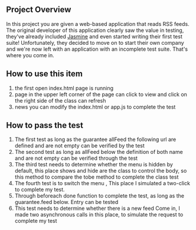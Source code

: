 ## Project Overview

In this project you are given a web-based application that reads RSS feeds. The original developer of this application clearly saw the value in testing, they've already included [Jasmine](http://jasmine.github.io/) and even started writing their first test suite! Unfortunately, they decided to move on to start their own company and we're now left with an application with an incomplete test suite. That's where you come in.

## How to use this item

1. the first open index.html page is running 
2. page in the upper left corner of the page can click to view and click on the right side of the class can refresh 
3. news you can modify the index.html or app.js to complete the test
 
## How to pass the test

1. The first test as long as the guarantee allFeed the following url are defined and are not empty can be verified by the test 
2. The second test as long as allFeed below the definition of both name and are not empty can be verified through the test 
3. The third test needs to determine whether the menu is hidden by default, this place shows and hide are the class to control the body, so this method to compare the tobe method to complete the class test 
4. The fourth test is to switch the menu , This place I simulated a two-click to complete my test. 
5. Through beforeach done function to complete the test, as long as the guarantee.feed below. Entry can be tested 
6. This test needs to determine whether there is a new feed Come in, I made two asynchronous calls in this place, to simulate the request to complete my test

